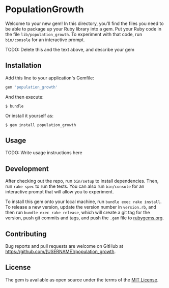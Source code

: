 # PopulationGrowth

Welcome to your new gem! In this directory, you'll find the files you need to be able to package up your Ruby library into a gem. Put your Ruby code in the file `lib/population_growth`. To experiment with that code, run `bin/console` for an interactive prompt.

TODO: Delete this and the text above, and describe your gem

## Installation

Add this line to your application's Gemfile:

```ruby
gem 'population_growth'
```

And then execute:

    $ bundle

Or install it yourself as:

    $ gem install population_growth

## Usage

TODO: Write usage instructions here

## Development

After checking out the repo, run `bin/setup` to install dependencies. Then, run `rake spec` to run the tests. You can also run `bin/console` for an interactive prompt that will allow you to experiment.

To install this gem onto your local machine, run `bundle exec rake install`. To release a new version, update the version number in `version.rb`, and then run `bundle exec rake release`, which will create a git tag for the version, push git commits and tags, and push the `.gem` file to [rubygems.org](https://rubygems.org).

## Contributing

Bug reports and pull requests are welcome on GitHub at https://github.com/[USERNAME]/population_growth.

## License

The gem is available as open source under the terms of the [MIT License](https://opensource.org/licenses/MIT).
